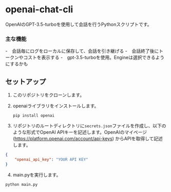# openai-chat-cli

OpenAIのGPT-3.5-turboを使用して会話を行うPythonスクリプトです。

### 主な機能
-　会話毎にログをローカルに保存して、会話を引き継げる
-　会話終了後にトークンやコストを表示する
-　gpt-3.5-turboを使用。Engineは選択できるようにするかも

## セットアップ

1. このリポジトリをクローンします。

2. openaiライブラリをインストールします。

    `pip install openai`


3. リポジトリのルートディレクトリに`secrets.json`ファイルを作成し、以下のような形式でOpenAI APIキーを記述します。OpenAIのマイページ (https://platform.openai.com/account/api-keys) からAPIを取得して記述します。

```json
{
    "openai_api_key": "YOUR API KEY"
}
```

4. main.pyを実行します。
```shell
python main.py
```
